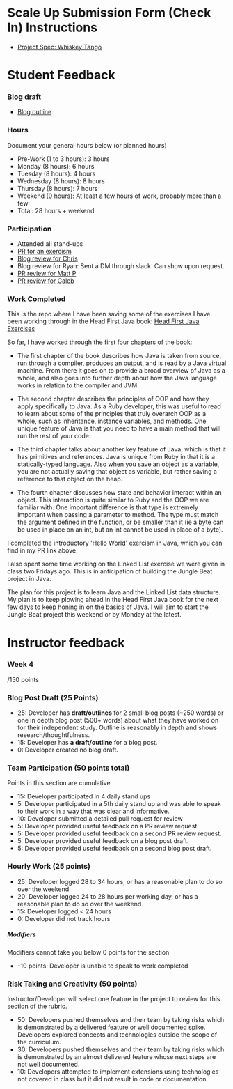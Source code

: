 # Scale Up Submission Form (Check In) Instructions

- [Project Spec: Whiskey Tango](https://github.com/turingschool/lesson_plans/blob/master/ruby_04-apis_and_scalability/independent_study_project.markdown)

# Student Feedback

### Blog draft

- [Blog outline](https://docs.google.com/document/d/1jkNHOt1GHbrqkZbdKbGYQI4IJD9LA2pPcoghj5fFeAE/edit#heading=h.g7noger15b2f)

### Hours

Document your general hours below (or planned hours)

- Pre-Work (1 to 3 hours): 3 hours
- Monday (8 hours): 6 hours
- Tuesday (8 hours): 4 hours
- Wednesday (8 hours): 8 hours
- Thursday (8 hours): 7 hours
- Weekend (0 hours): At least a few hours of work, probably more than a few
- Total: 28 hours + weekend

### Participation

- Attended all stand-ups
- [PR for an exercism](https://github.com/dtinianow/exercisms/pull/1)
- [Blog review for Chris](https://medium.com/@chrisconcannon/getting-started-with-the-android-sdk-11d18fcd7ae4#.elfakhb4x)
- Blog review for Ryan: Sent a DM through slack.  Can show upon request.
- [PR review for Matt P](https://github.com/matthewrpacker/EarlyBird/pull/1)
- [PR review for Caleb](https://github.com/Caleb9193/brotha-nature/pull/1)

### Work Completed

This is the repo where I have been saving some of the exercises I have been working through in the Head First Java book:
[Head First Java Exercises](https://github.com/dtinianow/head_first_java)

So far, I have worked through the first four chapters of the book:

- The first chapter of the book describes how Java is taken from source, run through a compiler, produces an output, and is read by a Java virtual machine.  From there it goes on to provide a broad overview of Java as a whole, and also goes into further depth about how the Java language works in relation to the compiler and JVM.

- The second chapter describes the principles of OOP and how they apply specifically to Java.  As a Ruby developer, this was useful to read to learn about some of the principles that truly overarch OOP as a whole, such as inheritance, instance variables, and methods.  One unique feature of Java is that you need to have a main method that will run the rest of your code.

- The third chapter talks about another key feature of Java, which is that it has primitives and references.  Java is unique from Ruby in that it is a statically-typed language.  Also when you save an object as a variable, you are not actually saving that object as variable, but rather saving a reference to that object on the heap.

- The fourth chapter discusses how state and behavior interact within an object.  This interaction is quite similar to Ruby and the OOP we are familiar with.  One important difference is that type is extremely important when passing a parameter to method.  The type must match the argument defined in the function, or be smaller than it (ie a byte can be used in place on an int, but an int cannot be used in place of a byte).

I completed the introductory 'Hello World' exercism in Java, which you can find in my PR link above.

I also spent some time working on the Linked List exercise we were given in class two Fridays ago.  This is in anticipation of building the Jungle Beat project in Java.

The plan for this project is to learn Java and the Linked List data structure.  My plan is to keep plowing ahead in the Head First Java book for the next few days to keep honing in on the basics of Java.  I will aim to start the Jungle Beat project this weekend or by Monday at the latest. 


# Instructor feedback

### Week 4

/150 points

### Blog Post Draft (25 Points)  

* 25: Developer has **draft/outlines** for 2 small blog posts (~250 words) or one in depth blog post (500+ words) about what they have worked on for their independent study. Outline is reasonably in depth and shows research/thoughtfulness.
* 15: Developer has **a draft/outline** for a blog post.
* 0: Developer created no blog draft.

### Team Participation (50 points total)

Points in this section are cumulative

* 15: Developer participated in 4 daily stand ups
* 5: Developer participated in a 5th daily stand up and was able to speak to their work in a way that was clear and informative.
* 10: Developer submitted a detailed pull request for review
* 5: Developer provided useful feedback on a PR review request.
* 5: Developer provided useful feedback on a second PR review request.
* 5: Developer provided useful feedback on a blog post draft.
* 5: Developer provided useful feedback on a second blog post draft.

### Hourly Work (25 points)

* 25: Developer logged 28 to 34 hours, or has a reasonable plan to do so over the weekend
* 20: Developer logged 24 to 28 hours per working day, or has a reasonable plan to do so over the weekend
* 15: Developer logged < 24 hours
* 0: Developer did not track hours

##### Modifiers

Modifiers cannot take you below 0 points for the section

* -10 points: Developer is unable to speak to work completed


### Risk Taking and Creativity (50 points)

Instructor/Developer will select one feature in the project to review for this section of the rubric.

* 50: Developers pushed themselves and their team by taking risks which is demonstrated by a delivered feature or well documented spike. Developers explored concepts and technologies outside the scope of the curriculum.
* 30: Developers pushed themselves and their team by taking risks which is demonstrated by an almost delivered feature whose next steps are not well documented.
* 10: Developers attempted to implement extensions using technologies not covered in class but it did not result in code or documentation.
